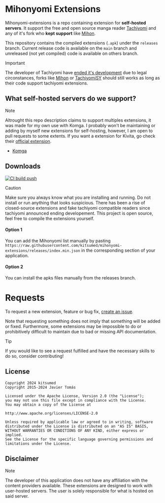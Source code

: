 # Mihonyomi Extensions
Mihonyomi-extensions is a repo containing extension for **self-hosted servers**. It support the free and open source manga reader [Tachiyomi](https://github.com/tachiyomiorg/extensions) and any of it's fork who __kept support__ like [Mihon](https://github.com/mihonapp/mihon).

This repository contains the compiled extensions (`.apk`) under the `releases` branch. Current release code is available on the `main` branch and unreleased (not yet compiled) code is available on others branch.
> [!IMPORTANT]
> The developer of Tachiyomi have [ended it's development](https://tachiyomi.org/news/2024-01-13-goodbye) due to legal circonstances, forks like [Mihon](https://github.com/mihonapp/mihon) or [TachiyomiSY](https://github.com/jobobby04/TachiyomiSY) should still works as long as their code support tachiyomi extensions.

## What self-hosted servers do we support?
> [!NOTE]
> Altrought this repo description claims to support multiples extensions, it was made for my own use with Komga. I probably won't be maintaining or adding by myself new extensions for self-hosting, however, I am open to pull requests to some extents. If you want a extension for Kivita, go check their [official extension](https://github.com/Kareadita/tachiyomi-extensions).
* [Komga](https://github.com/kitsumed/mihonyomi-extensions/blob/main/src/all/komga/README.md)

## Downloads
[![CI build push](https://github.com/kitsumed/mihonyomi-extensions/actions/workflows/build_push.yml/badge.svg?event=push)](https://github.com/kitsumed/mihonyomi-extensions/actions/workflows/build_push.yml)
> [!CAUTION]
> Make sure you always know what you are installing and running. Do not install or run anything that looks suspicious. There has been a rise of closed-source extensions and fake tachiyomi compatible readers since tachiyomi announced ending developement. This project is open source, feel free to compile the extensions yourself.
#### Option 1
You can add the Mihonyomi list manually by pasting `https://raw.githubusercontent.com/kitsumed/mihonyomi-extensions/releases/index.min.json` in the corresponding section of your application.

#### Option 2
You can install the apks files manually from the releases branch.

# Requests

To request a new extension, feature or bug fix, [create an issue](NULL_LINK/issues/new/choose).

Note that requesting something does not imply that something will be added or fixed. Furthermore, some extensions may be impossible to do or prohibitively difficult to maintain due to bad or missing API documentation.

> [!TIP]
> If you would like to see a request fulfilled and have the necessary skills to do so, consider contributing!

## License

    Copyright 2024 kitsumed
    Copyright 2015-2024 Javier Tomás

    Licensed under the Apache License, Version 2.0 (the "License");
    you may not use this file except in compliance with the License.
    You may obtain a copy of the License at

    http://www.apache.org/licenses/LICENSE-2.0

    Unless required by applicable law or agreed to in writing, software
    distributed under the License is distributed on an "AS IS" BASIS,
    WITHOUT WARRANTIES OR CONDITIONS OF ANY KIND, either express or implied.
    See the License for the specific language governing permissions and
    limitations under the License.

## Disclaimer
> [!NOTE]
> The developer of this application does not have any affiliation with the content providers available. These extensions are designed to work with user-hosted servers. The user is solely responsible for what is hosted on said server.
